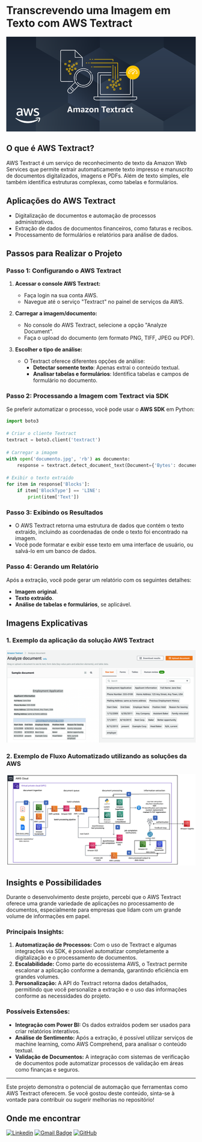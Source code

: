 # **Transcrevendo uma Imagem em Texto com AWS Textract**

![AWS Textract](https://github.com/EdsonOliveira18/Transcricao-de-Imagem-em-Texto-com-AWS-Textract/blob/main/images/logo.png)

## **O que é AWS Textract?**
AWS Textract é um serviço de reconhecimento de texto da Amazon Web Services que permite extrair automaticamente texto impresso e manuscrito de documentos digitalizados, imagens e PDFs. Além de texto simples, ele também identifica estruturas complexas, como tabelas e formulários.

## **Aplicações do AWS Textract**
- Digitalização de documentos e automação de processos administrativos.
- Extração de dados de documentos financeiros, como faturas e recibos.
- Processamento de formulários e relatórios para análise de dados.

## **Passos para Realizar o Projeto**

### **Passo 1: Configurando o AWS Textract**
1. **Acessar o console AWS Textract:**
   - Faça login na sua conta AWS.
   - Navegue até o serviço "Textract" no painel de serviços da AWS.

2. **Carregar a imagem/documento:**
   - No console do AWS Textract, selecione a opção "Analyze Document".
   - Faça o upload do documento (em formato PNG, TIFF, JPEG ou PDF).

3. **Escolher o tipo de análise:**
   - O Textract oferece diferentes opções de análise:
     - **Detectar somente texto**: Apenas extrai o conteúdo textual.
     - **Analisar tabelas e formulários**: Identifica tabelas e campos de formulário no documento.

### **Passo 2: Processando a Imagem com Textract via SDK**
Se preferir automatizar o processo, você pode usar o **AWS SDK** em Python:

```python
import boto3

# Criar o cliente Textract
textract = boto3.client('textract')

# Carregar a imagem
with open('documento.jpg', 'rb') as documento:
    response = textract.detect_document_text(Document={'Bytes': documento.read()})

# Exibir o texto extraído
for item in response['Blocks']:
    if item['BlockType'] == 'LINE':
        print(item['Text'])
```

### **Passo 3: Exibindo os Resultados**
- O AWS Textract retorna uma estrutura de dados que contém o texto extraído, incluindo as coordenadas de onde o texto foi encontrado na imagem.
- Você pode formatar e exibir esse texto em uma interface de usuário, ou salvá-lo em um banco de dados.

### **Passo 4: Gerando um Relatório**
Após a extração, você pode gerar um relatório com os seguintes detalhes:
- **Imagem original**.
- **Texto extraído**.
- **Análise de tabelas e formulários**, se aplicável.

## **Imagens Explicativas**
### 1. Exemplo da aplicação da solução AWS Textract
![Interface do Console AWS Textract](https://github.com/EdsonOliveira18/Transcricao-de-Imagem-em-Texto-com-AWS-Textract/blob/main/images/example.png)

### 2. Exemplo de Fluxo Automatizado utilizando as soluções da AWS
![Exemplo de Fluxo Automatizado utilizando as soluções da AWS](https://github.com/EdsonOliveira18/Transcricao-de-Imagem-em-Texto-com-AWS-Textract/blob/main/images/flow.png)

## **Insights e Possibilidades**
Durante o desenvolvimento deste projeto, percebi que o AWS Textract oferece uma grande variedade de aplicações no processamento de documentos, especialmente para empresas que lidam com um grande volume de informações em papel.

### **Principais Insights:**
1. **Automatização de Processos:** Com o uso de Textract e algumas integrações via SDK, é possível automatizar completamente a digitalização e o processamento de documentos.
2. **Escalabilidade:** Como parte do ecossistema AWS, o Textract permite escalonar a aplicação conforme a demanda, garantindo eficiência em grandes volumes.
3. **Personalização:** A API do Textract retorna dados detalhados, permitindo que você personalize a extração e o uso das informações conforme as necessidades do projeto.

### **Possíveis Extensões:**
- **Integração com Power BI:** Os dados extraídos podem ser usados para criar relatórios interativos.
- **Análise de Sentimento:** Após a extração, é possível utilizar serviços de machine learning, como AWS Comprehend, para analisar o conteúdo textual.
- **Validação de Documentos:** A integração com sistemas de verificação de documentos pode automatizar processos de validação em áreas como finanças e seguros.

---
Este projeto demonstra o potencial de automação que ferramentas como AWS Textract oferecem. Se você gostou deste conteúdo, sinta-se à vontade para contribuir ou sugerir melhorias no repositório!

## Onde me encontrar

[![Linkedin](https://img.shields.io/badge/-Edson-blue?style=flat-square&logo=Linkedin&logoColor=white&link=www.linkedin.com/in/edson-oliveira-9a580a231)](www.linkedin.com/in/edson-oliveira-9a580a231)
[![Gmail Badge](https://img.shields.io/badge/-eedsoncarlos359@gmail.com-006bed?style=flat-square&logo=Gmail&logoColor=white&link=mailto:eedsoncarlos359@gmail.com)](mailto:eedsoncarlos359@gmail.com)
[![GitHub](https://img.shields.io/github/followers/EdsonOliveira18?label=follow&style=social)](https://github.com/EdsonOliveira18)
